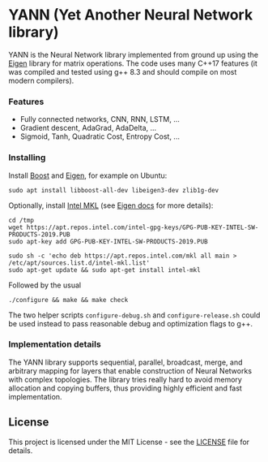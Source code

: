 # YANN (Yet Another Neural Network library)

YANN is the Neural Network library implemented from ground up using
the [Eigen](https://eigen.tuxfamily.org) library for matrix operations.
The code uses many C++17 features (it was compiled and tested using
g++ 8.3 and should compile on most modern compilers).

### Features
- Fully connected networks, CNN, RNN, LSTM, ...
- Gradient descent, AdaGrad, AdaDelta, ...
- Sigmoid, Tanh, Quadratic Cost, Entropy Cost, ...

### Installing

Install [Boost](http://boost.org/) and [Eigen](https://eigen.tuxfamily.org),
for example on Ubuntu:

```
sudo apt install libboost-all-dev libeigen3-dev zlib1g-dev
```

Optionally, install [Intel MKL](https://software.intel.com/en-us/mkl)
(see [Eigen docs](https://eigen.tuxfamily.org/dox/TopicUsingIntelMKL.html) for
more details):

```
cd /tmp
wget https://apt.repos.intel.com/intel-gpg-keys/GPG-PUB-KEY-INTEL-SW-PRODUCTS-2019.PUB
sudo apt-key add GPG-PUB-KEY-INTEL-SW-PRODUCTS-2019.PUB

sudo sh -c 'echo deb https://apt.repos.intel.com/mkl all main > /etc/apt/sources.list.d/intel-mkl.list'
sudo apt-get update && sudo apt-get install intel-mkl
```

Followed by the usual

```
./configure && make && make check
```

The two helper scripts `configure-debug.sh` and `configure-release.sh`
could be used instead to pass reasonable debug and optimization flags 
to g++.

### Implementation details

The YANN library supports sequential, parallel, broadcast, merge, and
arbitrary mapping for layers that enable construction of Neural Networks
with complex topologies. The library tries really hard to avoid memory
allocation and copying buffers, thus providing highly efficient and
fast implementation.

## License

This project is licensed under the MIT License - see the [LICENSE](LICENSE)
file for details.
